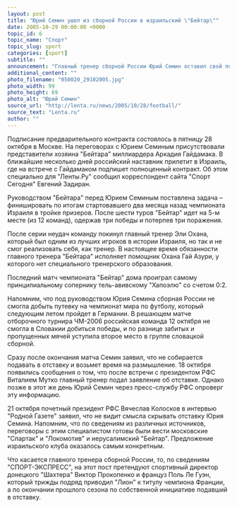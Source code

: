 ```yaml
---
layout: post
title: "Юрий Семин ушел из сборной России в израильский \"Бейтар\""
date: 2005-10-29 00:00:00 +0000
topic_id: 6
topic_name: "Спорт"
topic_slug: sport
categories: [sport]
subtitle: ""
announcement: "Главный тренер сборной России Юрий Семин оставил свой пост. Бывший наставник московского \"Локомотива\" подписал предварительный контракт с иерусалимским \"Бейтаром\". Соглашение заключено на один год с возможностью продления еще на год. Заработная плата Юрия Семина в израильском клубе составит полтора миллиона долларов в год."
additional_content: ""
photo_filename: "050020_29102005.jpg"
photo_width: 99
photo_height: 69
photo_alt: "Юрий Семин"
source_url: "http://lenta.ru/news/2005/10/28/football/"
source_text: "Lenta.ru"
author: ""
---
```

Подписание предварительного контракта состоялось в пятницу 28 октября в Москве. На переговорах с Юрием Семиным присутствовали представители хозяина "Бейтара" миллиардера Аркадия Гайдамака. В ближайшие несколько дней российский наставник прилетит в Израиль, где на встрече с Гайдамаком подпишет полноценный контракт. Об этом специально для "Ленты.Ру" сообщил корреспондент сайта "Спорт Сегодня" Евгений Задиран.

Руководством "Бейтара" перед Юрием Семиным поставлена задача – финишировать по итогам стартовавшего два месяца назад чемпионата Израиля в тройке призеров. После шести туров "Бейтар" идет на 5-м месте (из 12 команд), одержав три победы и потерпев три поражения.

После серии неудач команду покинул главный тренер Эли Охана, который был одним из лучших игроков в истории Израиля, но так и не смог реализовать себя, как тренер. В настоящее время обязанности главного тренера "Бейтара" исполняет помощник Охана Гай Азури, у которого нет специального тренерского образования.

Последний матч чемпионата "Бейтар" дома проиграл самому принципиальному сопернику тель-авивскому "Хапоэлю" со счетом 0:2.

Напомним, что под руководством Юрия Семина сборная России не смогла добыть путевку на чемпионат мира по футболу, который следующим летом пройдет в Германии. В решающем матче отборочного турнира ЧМ-2006 российская команда 12 октября не смогла в Словакии добиться победы, и по разнице забитых и пропущенных мячей уступила второе место в группе словацкой сборной.

Сразу после окончания матча Семин заявил, что не собирается подавать в отставку и возьмет время на размышление. 18 октября появились сообщения о том, что после встречи с президентом РФС Виталием Мутко главный тренер подал заявление об отставке. Однако позже в этот же день Юрий Семин через пресс-службу РФС опроверг эту информацию.

21 октября почетный президент РФС Вячеслав Колосков в интервью "Родной Газете" заявил, что не видит смысла скрывать отставку Юрия Семина. Напомним, что по сведениям из различных источников, переговоры с этим специалистом готовы были вести московские "Спартак" и "Локомотив" и иерусалимский "Бейтар". Предложение израильского клуба оказалось самым конкретным.

Что касается главного тренера сборной России, то, по сведениям "СПОРТ-ЭКСПРЕСС", на этот пост претендуют спортивный директор донецкого "Шахтера" Виктор Прокопенко и француз Поль Ле Гуэн, который трижды подряд приводил "Лион" к титулу чемпиона Франции, а по окончании прошлого сезона по собственной инициативе подавший в отставку.
